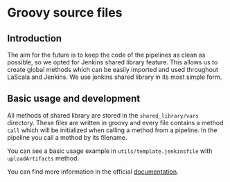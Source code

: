 # Groovy source files

## Introduction
The aim for the future is to keep the code of the pipelines as clean as possible, so we opted for Jenkins shared
library feature. This allows us to create global methods which can be easily imported and used throughout LaScala 
and Jenkins. We use jenkins shared library in its most simple form.

## Basic usage and development
All methods of shared library are stored in the `shared_library/vars` directory.
These files are written in groovy and every file contains a method `call`
which will be initialized when calling a method from a pipeline. In the pipeline you call a method by its filename.

You can see a basic usage example in `utils/template.jenkinsfile` with `uploadArtifacts` method.

You can find more information in the official [documentation](https://www.jenkins.io/doc/book/pipeline/shared-libraries/).
